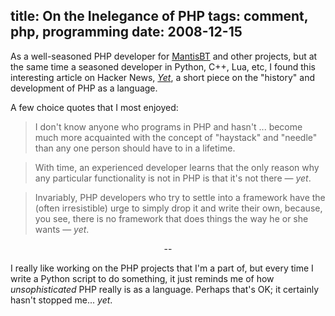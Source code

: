 title: On the Inelegance of PHP
tags: comment, php, programming
date: 2008-12-15
---
As a well-seasoned PHP developer for <a href="http://www.mantisbt.org">MantisBT</a>
and other projects, but at the same time a seasoned developer in Python, C++, Lua,
etc, I found this interesting article on Hacker News,
<a href="http://phpadvent.org/2008/yet-by-marco-tabini"><em>Yet</em></a>, a short
piece on the "history" and development of PHP as a language.

A few choice quotes that I most enjoyed:

<blockquote>I don't know anyone who programs in PHP and hasn't ... become much more
acquainted with the concept of "haystack" and "needle" than any one person should have
to in a lifetime.</blockquote>

<blockquote>With time, an experienced developer learns that the only reason why any
particular functionality is not in PHP is that it's not there &mdash; <em>yet</em>.</blockquote>

<blockquote>Invariably, PHP developers who try to settle into a framework have the
(often irresistible) urge to simply drop it and write their own, because, you see,
there is no framework that does things the way he or she wants &mdash; <em>yet</em>.</blockquote>

<div align="center">--</div>

I really like working on the PHP projects that I'm a part of, but every time I write a
Python script to do something, it just reminds me of how <em>unsophisticated</em> PHP
really is as a language.  Perhaps that's OK;  it certainly hasn't stopped me... <em>yet</em>.
